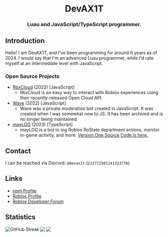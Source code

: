 <div align="center">
    <h1>DevAX1T</h1>
   <h3><b>Luau and JavaScript/TypeScript programmer.</b></h3>
</div>
  


## Introduction
Hello! I am DevAX1T, and I've been programming for around 6 years as of 2024.
I would say that I'm an advanced Luau programmer, while I'd rate myself at an intermediate level with JavaScript.


### Open Source Projects
* [RbxCloud](https://github.com/DevAX1T/rbxcloud) (2022) [JavaScript]
  * RbxCloud is an easy way to interact with Roblox experiences using their recently-released Open Cloud API.
* [Wave](https://github.com/DevAX1T/wave) (2022) [JavaScript]
  * Wave was a private moderation bot created in JavaScript. It was created when I was somewhat new to JS. It has been archived and is no longer being maintained.
* [mayLOG](https://github.com/DevAX1T/mayLOG) (2023) [TypeScript]
  * mayLOG is a bot to log Roblox RoState department actions, monitor in-game activity, and more. [Version One Source Code is here.](https://github.com/DevAX1T/mayLOG_V1)

<!--
### Job Experiences
* i will fill this out later
-->

## Contact
I can be reached via Discord: `@devax1t` (`212772501141323776`)

## Links
* [npm Profile](https://www.npmjs.com/~devax1t)
* [Roblox Profile](https://www.roblox.com/users/125196014/profile)
* [Roblox Developer Forum](https://devforum.roblox.com/u/devax1t)

## Statistics
<img align="left" src="https://github-readme-streak-stats.herokuapp.com?user=DevAX1T&theme=github-dark-blue&hide_border=true" alt="GitHub Streak" />
<img align="left" src="https://github-readme-stats.vercel.app/api/top-langs/?username=DevAX1T&layout=compact&bg_color=00000000&text_color=808080&hide_border=true" />
<img align="left" src="https://github-readme-stats.vercel.app/api?username=DevAX1T&count_private=true&show_icons=true&bg_color=00000000&text_color=808080&hide_border=true" />
 

